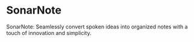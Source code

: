 # SonarNote
 SonarNote: Seamlessly convert spoken ideas into organized notes with a touch of innovation and simplicity.
